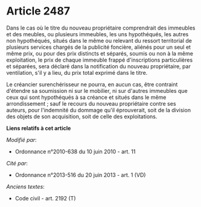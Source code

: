 # Article 2487

Dans le cas où le titre du nouveau propriétaire comprendrait des immeubles et des meubles, ou plusieurs immeubles, les uns
hypothéqués, les autres non hypothéqués, situés dans le même ou relevant du ressort territorial de plusieurs services chargés
de la publicité foncière, aliénés pour un seul et même prix, ou pour des prix distincts et séparés, soumis ou non à la même
exploitation, le prix de chaque immeuble frappé d'inscriptions particulières et séparées, sera déclaré dans la notification
du nouveau propriétaire, par ventilation, s'il y a lieu, du prix total exprimé dans le titre.

Le créancier surenchérisseur ne pourra, en aucun cas, être contraint d'étendre sa soumission ni sur le mobilier, ni sur
d'autres immeubles que ceux qui sont hypothéqués à sa créance et situés dans le même arrondissement ; sauf le recours du
nouveau propriétaire contre ses auteurs, pour l'indemnité du dommage qu'il éprouverait, soit de la division des objets de son
acquisition, soit de celle des exploitations.

**Liens relatifs à cet article**

_Modifié par_:

  - Ordonnance n°2010-638 du 10 juin 2010 - art. 11

_Cité par_:

  - Ordonnance n°2013-516 du 20 juin 2013 - art. 1 (VD)

_Anciens textes_:

  - Code civil - art. 2192 (T)
